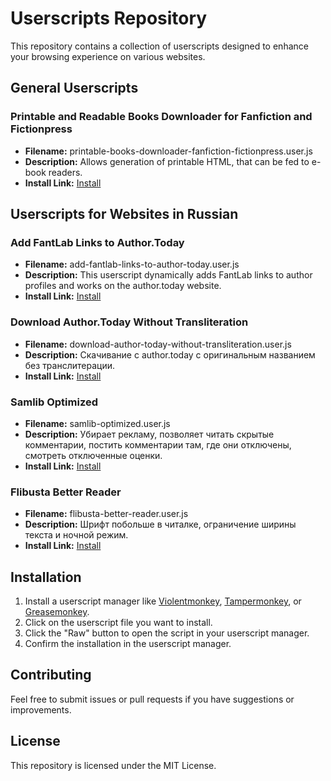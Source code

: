 # Userscripts Repository

This repository contains a collection of userscripts designed to enhance your browsing experience on various websites.

## General Userscripts

### Printable and Readable Books Downloader for Fanfiction and Fictionpress

- **Filename:** printable-books-downloader-fanfiction-fictionpress.user.js
- **Description:** Allows generation of printable HTML, that can be fed to e-book readers.
- **Install Link:** [Install](https://raw.githubusercontent.com/azazar/userscripts/main/printable-books-downloader-fanfiction-fictionpress.user.js)

## Userscripts for Websites in Russian

### Add FantLab Links to Author.Today

- **Filename:** add-fantlab-links-to-author-today.user.js
- **Description:** This userscript dynamically adds FantLab links to author profiles and works on the author.today website.
- **Install Link:** [Install](https://raw.githubusercontent.com/azazar/userscripts/main/add-fantlab-links-to-author-today.user.js)

### Download Author.Today Without Transliteration

- **Filename:** download-author-today-without-transliteration.user.js
- **Description:** Скачивание с author.today с оригинальным названием без транслитерации.
- **Install Link:** [Install](https://raw.githubusercontent.com/azazar/userscripts/main/download-author-today-without-transliteration.user.js)

### Samlib Optimized

- **Filename:** samlib-optimized.user.js
- **Description:** Убирает рекламу, позволяет читать скрытые комментарии, постить комментарии там, где они отключены, смотреть отключенные оценки.
- **Install Link:** [Install](https://raw.githubusercontent.com/azazar/userscripts/main/samlib-optimized.user.js)

### Flibusta Better Reader

- **Filename:** flibusta-better-reader.user.js
- **Description:** Шрифт побольше в читалке, ограничение ширины текста и ночной режим.
- **Install Link:** [Install](https://raw.githubusercontent.com/azazar/userscripts/main/flibusta-better-reader.user.js)

## Installation

1. Install a userscript manager like [Violentmonkey](https://violentmonkey.github.io/), [Tampermonkey](https://www.tampermonkey.net/), or [Greasemonkey](https://www.greasespot.net/).
2. Click on the userscript file you want to install.
3. Click the "Raw" button to open the script in your userscript manager.
4. Confirm the installation in the userscript manager.

## Contributing

Feel free to submit issues or pull requests if you have suggestions or improvements.

## License

This repository is licensed under the MIT License.
